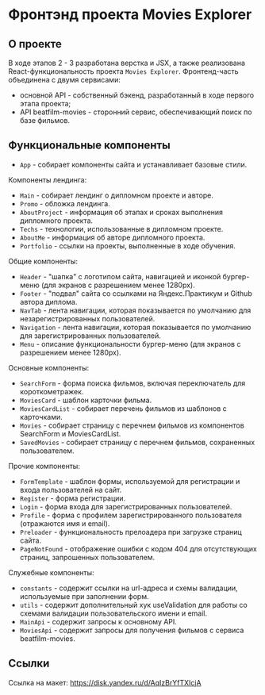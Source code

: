 # Фронтэнд проекта Movies Explorer

## О проекте
В ходе этапов 2 - 3 разработана верстка и JSX, а также реализована React-функциональность проекта `Movies Explorer`. Фронтенд-часть объединена с двумя сервисами:
* основной API - собственный бэкенд, разработанный в ходе первого этапа проекта;
* API beatfilm-movies - сторонний сервис, обеспечивающий поиск по базе фильмов. 

## Функциональные компоненты
* `App` - собирает компоненты сайта и устанавливает базовые стили.

Компоненты лендинга:
* `Main` - собирает лендинг о дипломном проекте и авторе.
* `Promo` - обложка лендинга.
* `AboutProject` - информация об этапах и сроках выполнения дипломного проекта.
* `Techs` - технологии, использованные в дипломном проекте.
* `AboutMe` - информация об авторе дипломного проекта.
* `Portfolio` - ссылки на проекты, выполненные в ходе обучения.

Общие компоненты: 
* `Header` - "шапка" с логотипом сайта, навигацией и иконкой бургер-меню (для экранов с разрешением менее 1280px).
* `Footer` - "подвал" сайта со ссылками на Яндекс.Практикум и Github автора диплома.
* `NavTab` - лента навигации, которая показывается по умолчанию для незарегистрированных пользователей.
* `Navigation` - лента навигации, которая показывается по умолчанию для зарегистрированных пользователей.
* `Menu` - описание функциональности бургер-меню (для экранов с разрешением менее 1280px).

Основные компоненты:
* `SearchForm` - форма поиска фильмов, включая переключатель для короткометражек.
* `MoviesCard` - шаблон карточки фильма.
* `MoviesCardList` - собирает перечень фильмов из шаблонов с карточками.
* `Movies` - собирает страницу с перечнем фильмов из компонентов SearchForm и MoviesCardList.
* `SavedMovies` - собирает страницу с перечнем фильмов, сохраненных пользователем.

Прочие компоненты:
* `FormTemplate` - шаблон формы, используемой для регистрации и входа пользователей на сайт.
* `Register` - форма регистрации.
* `Login` - форма входа для зарегистрированных  пользователей.
* `Profile` - форма с профилем зарегистрированного пользователя (отражаются имя и email).
* `Preloader` - функциональность прелоадера при загрузке страниц сайта.
* `PageNotFound` - отображение ошибки с кодом 404 для отсутствующих страниц, запрошенных пользователем.

Служебные компоненты:
* `constants` - содержит ссылки на url-адреса и схемы валидации, используемые при заполнении форм. 
* `utils` - содержит дополнительный хук useValidation для работы со схемами валидации пользовательского имени и email.
* `MainApi` - содержит запросы к основному API.
* `MoviesApi` - содержит запросы для получения фильмов с сервиса beatfilm-movies.

## Ссылки
Ссылка на макет: https://disk.yandex.ru/d/AqIzBrYfTXIcjA

